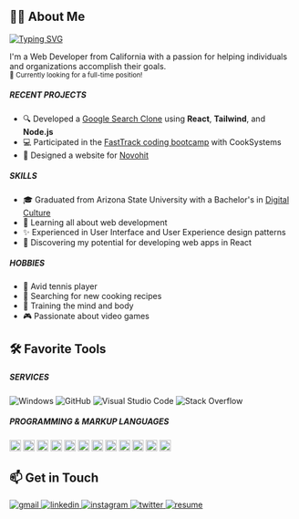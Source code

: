 <!-- About -->
<section>
   <h2>🙋‍♂️ About Me</h2>
   <a href="https://git.io/typing-svg">
   <img src="https://readme-typing-svg.herokuapp.com?font=JetBrains+Mono&size=24&duration=4000&color=4795FF&center=false&vCenter=true&width=500&height=50&lines=Hey+%F0%9F%91%8B%2C+I'm+Jake!;Frontend+Web+Developer;Experienced+UI%2FUX+Designer" alt="Typing SVG" />
   </a>
   <p>
      I'm a Web Developer from California with a passion for helping individuals and organizations accomplish their goals.
      </br>
      <small>👔 Currently looking for a full-time position!</small>
   </p>
   
   <h5>RECENT PROJECTS</h5>
   <ul>
      <li>🔍 Developed a <a href="https://github.com/jamcmich/google-search-clone">Google Search Clone</a> using <b>React</b>, <b>Tailwind</b>, and <b>Node.js</b></li>
      <li>💻 Participated in the <a href="https://cooksys.com/programs/fasttrack/" target="_blank">FastTrack coding bootcamp</a> with CookSystems</li>
      <li>🎨 Designed a website for <a href="https://www.novohit.com/" target="_blank">Novohit</a></li>
   </ul>
   
   <h5>SKILLS</h5>
   <ul>
      <li>🎓 Graduated from Arizona State University with a Bachelor's in <a href="https://artsmediaengineering.asu.edu/degree-programs/digital-culture-ba">Digital Culture</a>
      <li>🌱 Learning all about web development</li>
      <li>✨ Experienced in User Interface and User Experience design patterns</li>
      <li>📐 Discovering my potential for developing web apps in React</li>
   </ul>
   
   <h5>HOBBIES</h5>
   <ul>
      <li>🎾 Avid tennis player</li>
      <li>🌿 Searching for new cooking recipes</li>
      <li>💪 Training the mind and body</li>
      <li>🎮 Passionate about video games</li>
   </ul>
</section>

<!-- Tools -->
<section>
   <h2>🛠️ Favorite Tools</h2>
   
   <h5>SERVICES</h5>
   <img src="https://img.shields.io/badge/Windows-0D47A1?style=flat&logo=windows&logoColor=white" alt="Windows" align='center' />
   <img src="https://img.shields.io/badge/GitHub-100000?style=flat&logo=github&logoColor=white" alt="GitHub" align='center' />
   <img src="https://img.shields.io/badge/Visual_Studio_Code-007ACC?style=flat&logo=visualstudiocode&logoColor=white" alt="Visual Studio Code" align='center' />
   <img src="https://img.shields.io/badge/Stack_Overflow-F58025?style=flat&logo=stackoverflow&logoColor=white" alt="Stack Overflow" align='center' />
   
   <h5>PROGRAMMING & MARKUP LANGUAGES</h5>
   <img src="https://img.shields.io/badge/HTML5-E34F26?style=flat&logo=html5&logoColor=white" alt="HTML5" height='20px' />
   <img src="https://img.shields.io/badge/CSS3-1572B6?style=flat&logo=css3&logoColor=white" alt="CSS3" height='20px' />
   <img src="https://img.shields.io/badge/JavaScript-323330?style=flat&logo=javascript&logoColor=F7DF1E" alt="JavaScript" height='20px' />
   <img src="https://img.shields.io/badge/jQuery-0769AD?style=flat&logo=jquery&logoColor=white" alt="jQuery" height='20px' />
   <img src="https://img.shields.io/badge/React-20232A?style=flat&logo=react&logoColor=61DAFB" alt="React" height='20px' />
   <img src="https://img.shields.io/badge/Redux-593D88?style=flat&logo=redux&logoColor=white" alt="Redux" height='20px' />
   <img src="https://img.shields.io/badge/SaSS-CC6699?style=flat&logo=sass&logoColor=white" alt="SaSS" height='20px' />
   <img src="https://img.shields.io/badge/Tailwind-06B6D4?style=flat&logo=tailwindcss&logoColor=white" alt="Tailwind" height='20px' />
   <img src="https://img.shields.io/badge/Windi-48B0F1?style=flat&logo=windicss&logoColor=white" alt="Windi" height='20px' />
   <img src="https://img.shields.io/badge/Express.js-404D59?style=flat&logo=expressjs&logoColor=white" alt="Express.js" height='20px' />
   <img src="https://img.shields.io/badge/Node.js-43853D?style=flat&logo=node.js&logoColor=white" alt="Node.js" height='20px' />
   <img src="https://img.shields.io/badge/npm-CB3837?style=flat&logo=npm&logoColor=white" alt="npm" height='20px' />
</section>

<!-- Socials -->
<section>
   <h2>📫 Get in Touch</h2>
   
   <a href='mailto:jacobmcmichael@gmail.com?subject=Just%20Saw%20Your%20Amazing%20Background%20and%20Wanted%20to%20Reach%20Out%20😎' target='_blank'>
      <img src='https://img.shields.io/badge/Gmail-D14836?style=for-the-badge&logo=gmail&logoColor=white&labelColor=EA4335&color=white' alt='gmail' />
   </a>
   <a href='https://www.linkedin.com/in/jacobmcmichael/' target='_blank'>
      <img src='https://img.shields.io/badge/LinkedIn-D14836?style=for-the-badge&logo=linkedin&logoColor=white&labelColor=0A66C2&color=white' alt='linkedin' />
   </a>
   <a href='' target='_blank'>
      <img src='https://img.shields.io/badge/Instagram-D14836?style=for-the-badge&logo=instagram&logoColor=white&labelColor=E4405F&color=white' alt='instagram' />
   </a>
   <a href='' target='_blank'>
      <img src='https://img.shields.io/badge/Twitter-D14836?style=for-the-badge&logo=twitter&logoColor=white&labelColor=1DA1F2&color=white' alt='twitter' />
   </a>
   <a href='./assets/documents/resume.pdf'>
      <img src='https://img.shields.io/badge/Resume-D14836?style=for-the-badge&logo=libreoffice&logoColor=white&labelColor=18A303&color=white' alt='resume' />
   </a>
</section>
